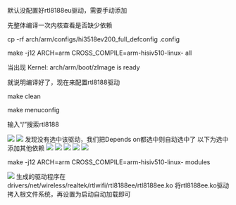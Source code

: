 默认没配置好rtl8188eu驱动，需要手动添加


先整体编译一次内核查看是否缺少依赖


cp -rf arch/arm/configs/hi3518ev200_full_defconfig .config


make -j12 ARCH=arm CROSS_COMPILE=arm-hisiv510-linux- all


当出现 Kernel: arch/arm/boot/zImage is ready


就说明编译好了，现在来配置rtl8188驱动

make clean

make menuconfig


输入“/”搜索rtl8188


![](http://43.128.1.154/img/1.png)
![](http://43.128.1.154/img/2.png)
发现没有选中该驱动，我们把Depends on都选中则自动选中了
以下为选中添加其他依赖
![](http://43.128.1.154/img/3.png)
![](http://43.128.1.154/img/4.png)
![](http://43.128.1.154/img/5.png)
![](http://43.128.1.154/img/6.png)
![](http://43.128.1.154/img/7.png)


make -j12 ARCH=arm CROSS_COMPILE=arm-hisiv510-linux- modules


![](http://43.128.1.154/img/8.png)
生成的驱动程序在drivers/net/wireless/realtek/rtlwifi/rtl8188ee/rtl8188ee.ko
将rtl8188ee.ko驱动拷入根文件系统，再设置为启动自动加载即可

